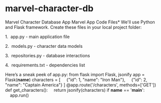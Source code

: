 # marvel-character-db
Marvel Character Database App
Marvel App Code Files*
We'll use Python and Flask framework. Create these files in your local project folder:

1.  app.py - main application file

2.  models.py - character data models

3.  repositories.py - database interactions

4.  requirements.txt - dependencies list

Here’s a sneak peek of app.py:
from flask import Flask, jsonify
app = Flask(__name__)
characters = [
    {"id": 1, "name": "Iron Man"},
    {"id": 2, "name": "Captain America"}
]
@app.route('/characters', methods=['GET'])
def get_characters():
    return jsonify(characters)
if __name__ == '__main__':
    app.run()
